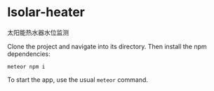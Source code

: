 # lsolar-heater
太阳能热水器水位监测

Clone the project and navigate into its directory. Then install the npm dependencies:

```
meteor npm i
```

To start the app, use the usual `meteor` command.
